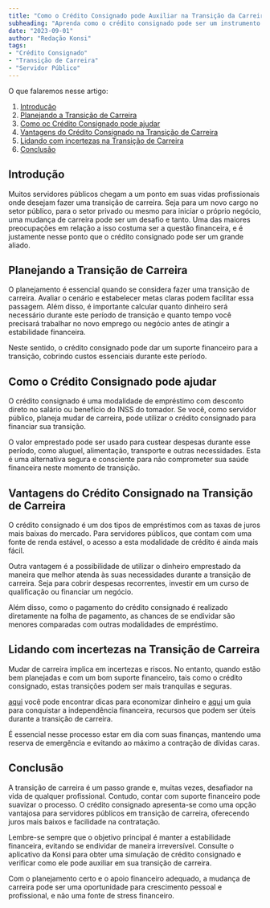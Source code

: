 ```yaml
---
title: "Como o Crédito Consignado pode Auxiliar na Transição da Carreira do Servidor Público"
subheading: "Aprenda como o crédito consignado pode ser um instrumento estratégico na mudança de carreira."
date: "2023-09-01"
author: "Redação Konsi"
tags:
- "Crédito Consignado"
- "Transição de Carreira"
- "Servidor Público"
---
```


O que falaremos nesse artigo:
1. [Introdução](#intro)
2. [Planejando a Transição de Carreira](#plan)
3. [Como oc Crédito Consignado pode ajudar](#consignado)
4. [Vantagens do Crédito Consignado na Transição de Carreira](#vantagens)
5. [Lidando com incertezas na Transição de Carreira](#incertezas)
6. [Conclusão](#conclusao)

<a id='intro'></a>
## Introdução

Muitos servidores públicos chegam a um ponto em suas vidas profissionais onde desejam fazer uma transição de carreira. Seja para um novo cargo no setor público, para o setor privado ou mesmo para iniciar o próprio negócio, uma mudança de carreira pode ser um desafio e tanto. Uma das maiores preocupações em relação a isso costuma ser a questão financeira, e é justamente nesse ponto que o crédito consignado pode ser um grande aliado.

<a id='plan'></a>
## Planejando a Transição de Carreira

O planejamento é essencial quando se considera fazer uma transição de carreira. Avaliar o cenário e estabelecer metas claras podem facilitar essa passagem. Além disso, é importante calcular quanto dinheiro será necessário durante este período de transição e quanto tempo você precisará trabalhar no novo emprego ou negócio antes de atingir a estabilidade financeira.

Neste sentido, o crédito consignado pode dar um suporte financeiro para a transição, cobrindo custos essenciais durante este período.

<a id='consignado'></a>
## Como o Crédito Consignado pode ajudar

O crédito consignado é uma modalidade de empréstimo com desconto direto no salário ou benefício do INSS do tomador. Se você, como servidor público, planeja mudar de carreira, pode utilizar o crédito consignado para financiar sua transição.

O valor emprestado pode ser usado para custear despesas durante esse período, como aluguel, alimentação, transporte e outras necessidades. Esta é uma alternativa segura e consciente para não comprometer sua saúde financeira neste momento de transição.

<a id='vantagens'></a>
## Vantagens do Crédito Consignado na Transição de Carreira

O crédito consignado é um dos tipos de empréstimos com as taxas de juros mais baixas do mercado. Para servidores públicos, que contam com uma fonte de renda estável, o acesso a esta modalidade de crédito é ainda mais fácil.

Outra vantagem é a possibilidade de utilizar o dinheiro emprestado da maneira que melhor atenda às suas necessidades durante a transição de carreira. Seja para cobrir despesas recorrentes, investir em um curso de qualificação ou financiar um negócio.

Além disso, como o pagamento do crédito consignado é realizado diretamente na folha de pagamento, as chances de se endividar são menores comparadas com outras modalidades de empréstimo.

<a id='incertezas'></a>
## Lidando com incertezas na Transição de Carreira

Mudar de carreira implica em incertezas e riscos. No entanto, quando estão bem planejadas e com um bom suporte financeiro, tais como o crédito consignado, estas transições podem ser mais tranquilas e seguras.

[aqui](https://konsi.com.br/postagens/7-dicas-para-servidores-publicos-economizarem-dinheiro) você pode encontrar dicas para economizar dinheiro e [aqui](https://konsi.com.br/postagens/como-conquistar-a-independncia-financeira-um-guia-para-servidores-pblicos) um guia para conquistar a independência financeira, recursos que podem ser úteis durante a transição de carreira.

É essencial nesse processo estar em dia com suas finanças, mantendo uma reserva de emergência e evitando ao máximo a contração de dívidas caras.

<a id='conclusao'></a>
## Conclusão

A transição de carreira é um passo grande e, muitas vezes, desafiador na vida de qualquer profissional. Contudo, contar com suporte financeiro pode suavizar o processo. O crédito consignado apresenta-se como uma opção vantajosa para servidores públicos em transição de carreira, oferecendo juros mais baixos e facilidade na contratação.

Lembre-se sempre que o objetivo principal é manter a estabilidade financeira, evitando se endividar de maneira irreversível. Consulte o aplicativo da Konsi para obter uma simulação de crédito consignado e verificar como ele pode auxiliar em sua transição de carreira.

Com o planejamento certo e o apoio financeiro adequado, a mudança de carreira pode ser uma oportunidade para crescimento pessoal e profissional, e não uma fonte de stress financeiro.